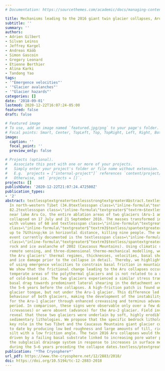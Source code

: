 ```yaml
---
# Documentation: https://sourcethemes.com/academic/docs/managing-content/

title: Mechanisms leading to the 2016 giant twin glacier collapses, Aru Range, Tibet
subtitle: ''
summary: ''
authors:
- Adrien Gilbert
- Silvan Leinss
- Jeffrey Kargel
- Andreas Kääb
- Simon Gascoin
- Gregory Leonard
- Etienne Berthier
- Alina Karki
- Tandong Yao
tags:
- '"Emergence velocities"'
- '"Glacier avalanches"'
- '"Glacier hazards"'
categories: []
date: '2018-09-01'
lastmod: 2020-12-22T16:07:24-05:00
featured: false
draft: false

# Featured image
# To use, add an image named `featured.jpg/png` to your page's folder.
# Focal points: Smart, Center, TopLeft, Top, TopRight, Left, Right, BottomLeft, Bottom, BottomRight.
image:
  caption: ''
  focal_point: ''
  preview_only: false

# Projects (optional).
#   Associate this post with one or more of your projects.
#   Simply enter your project's folder or file name without extension.
#   E.g. `projects = ["internal-project"]` references `content/project/deep-learning/index.md`.
#   Otherwise, set `projects = []`.
projects: []
publishDate: '2020-12-22T21:07:24.472500Z'
publication_types:
- '2'
abstract: textlessptextgreatertextlessstrongtextgreaterAbstract.textless/strongtextgreater
  In north-western Tibet (34.0textlessspan class=\"inline-formula\"textgreater$^textrm∘$textless/spantextgreater&thinsp;N,
  82.2textlessspan class=\"inline-formula\"textgreater$^textrm∘$textless/spantextgreater&thinsp;E)
  near lake Aru Co, the entire ablation areas of two glaciers (Aru-1 and Aru-2) suddenly
  collapsed on 17 July and 21 September 2016. The masses transformed into ice avalanches
  with volumes of 68 and textlessspan class=\"inline-formula\"textgreater83×10$^textrm6$textless/spantextgreater&thinsp;mtextlessspan
  class=\"inline-formula\"textgreater$^textrm3$textless/spantextgreater and ran out
  up to 7&thinsp;km in horizontal distance, killing nine people. The only similar
  event currently documented is the textlessspan class=\"inline-formula\"textgreater130×10$^textrm6$textless/spantextgreater&thinsp;mtextlessspan
  class=\"inline-formula\"textgreater$^textrm3$textless/spantextgreater Kolka Glacier
  rock and ice avalanche of 2002 (Caucasus Mountains). Using climatic reanalysis,
  remote sensing, and three-dimensional thermo-mechanical modelling, we reconstructed
  the Aru glaciers' thermal regimes, thicknesses, velocities, basal shear stresses,
  and ice damage prior to the collapse in detail. Thereby, we highlight the potential
  of using emergence velocities to constrain basal friction in mountain glacier models.
  We show that the frictional change leading to the Aru collapses occurred in the
  temperate areas of the polythermal glaciers and is not related to a rapid thawing
  of cold-based ice. The two glaciers experienced a similar stress transfer from predominant
  basal drag towards predominant lateral shearing in the detachment areas and during
  the 5–6 years before the collapses. A high-friction patch is found under the Aru-2
  glacier tongue, but not under the Aru-1 glacier. This difference led to disparate
  behaviour of both glaciers, making the development of the instability more visible
  for the Aru-1 glacier through enhanced crevassing and terminus advance over a longer
  period. In comparison, these signs were observable only over a few days to weeks
  (crevasses) or were absent (advance) for the Aru-2 glacier. Field investigations
  reveal that those two glaciers were underlain by soft, highly erodible, and fine-grained
  sedimentary lithologies. We propose that the specific bedrock lithology played a
  key role in the two Tibet and the Caucasus Mountains giant glacier collapses documented
  to date by producing low bed roughness and large amounts of till, rich in clay and
  silt with a low friction angle. The twin 2016 Aru collapses would thus have been
  driven by a failing basal substrate linked to increasing pore water pressure in
  the subglacial drainage system in response to increases in surface melting and rain
  during the 5–6 years preceding the collapse dates.textless/ptextgreater
publication: '*The Cryosphere*'
url_pdf: https://www.the-cryosphere.net/12/2883/2018/
doi: https://doi.org/10.5194/tc-12-2883-2018
---
```

